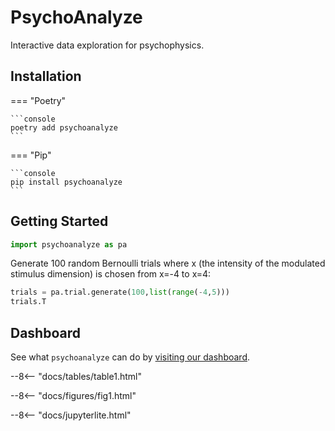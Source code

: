 # PsychoAnalyze

Interactive data exploration for psychophysics.

## Installation

=== "Poetry"

    ```console
    poetry add psychoanalyze
    ```

=== "Pip"

    ```console
    pip install psychoanalyze
    ```

## Getting Started

``` py
import psychoanalyze as pa
```

Generate 100 random Bernoulli trials where x (the intensity of the modulated stimulus dimension) is chosen from x=-4 to x=4:

``` py
trials = pa.trial.generate(100,list(range(-4,5)))
trials.T
```

## Dashboard

See what `psychoanalyze` can do by [visiting our dashboard](https://psychoanalyze.herokuapp.com/).


--8<-- "docs/tables/table1.html"

--8<-- "docs/figures/fig1.html"

--8<-- "docs/jupyterlite.html"

